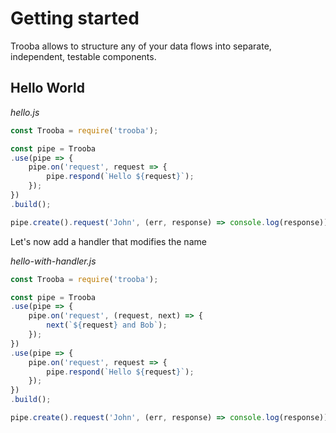 # Getting started

Trooba allows to structure any of your data flows into separate, independent, testable components.

## Hello World

_hello.js_
```js
const Trooba = require('trooba');

const pipe = Trooba
.use(pipe => {
    pipe.on('request', request => {
        pipe.respond(`Hello ${request}`);
    });
})
.build();

pipe.create().request('John', (err, response) => console.log(response)); // Hello John
```

Let's now add a handler that modifies the name

_hello-with-handler.js_
```js
const Trooba = require('trooba');

const pipe = Trooba
.use(pipe => {
    pipe.on('request', (request, next) => {
        next(`${request} and Bob`);
    });
})
.use(pipe => {
    pipe.on('request', request => {
        pipe.respond(`Hello ${request}`);
    });
})
.build();

pipe.create().request('John', (err, response) => console.log(response)); // Hello John and Bob
```
